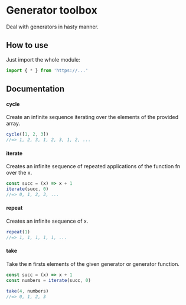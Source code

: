 # Generator toolbox

Deal with generators in hasty manner.

## How to use

Just import the whole module:

```javascript
import { * } from 'https://...'
```

## Documentation

#### cycle

Create an infinite sequence iterating over the elements of the provided array.

```javascript
cycle([1, 2, 3])
//=> 1, 2, 3, 1, 2, 3, 1, 2, ...
```

#### iterate

Creates an infinite sequence of repeated applications of the function fn over the x.

```javascript
const succ = (x) => x + 1
iterate(succ, 0)
//=> 0, 1, 2, 3, ...
```

#### repeat

Creates an infinite sequence of x.

```javascript
repeat(1)
//=> 1, 1, 1, 1, 1, ...
```

#### take

Take the **n** firsts elements of the given generator or generator function.

```javascript
const succ = (x) => x + 1
const numbers = iterate(succ, 0)

take(4, numbers)
//=> 0, 1, 2, 3
```
